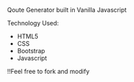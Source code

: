 Qoute Generator built in Vanilla Javascript

Technology Used:
- HTML5
- CSS
- Bootstrap
- Javascript

!!Feel free to fork and modify